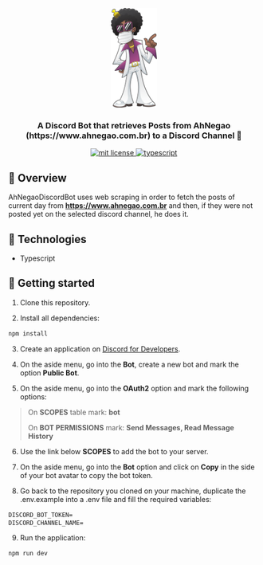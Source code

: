 <p align="center">
  <img src="./src/Assets/ah_negao_logo.png" height="200" alt="Unform" />
</p>

<h3 align="center">
  A Discord Bot that retrieves Posts from AhNegao (https://www.ahnegao.com.br) to a Discord Channel 🤖
</h3>

<p align="center">
	<a href="https://github.com/guilhermebkel/ah-negao-discord-bot">
		<img alt="mit license" src="https://img.shields.io/github/license/guilhermebkel/ah-negao-discord-bot?color=0051ff" />
	</a>
	<a href="https://github.com/microsoft/TypeScript">
		<img alt="typescript" src="https://camo.githubusercontent.com/41c68e9f29c6caccc084e5a147e0abd5f392d9bc/68747470733a2f2f62616467656e2e6e65742f62616467652f547970655363726970742f7374726963742532302546302539462539322541412f626c7565">
	</a>
</p>

## 📌 Overview

AhNegaoDiscordBot uses web scraping in order to fetch the posts of current day from **https://www.ahnegao.com.br** and then, if they were not posted yet on the selected discord channel, he does it.

## 🔧 Technologies

- Typescript

## 🚀 Getting started

1. Clone this repository.

2. Install all dependencies:
```sh
npm install
```

3. Create an application on [Discord for Developers](https://discordapp.com/developers/).

4. On the aside menu, go into the **Bot**, create a new bot and mark the option **Public Bot**.

5. On the aside menu, go into the **OAuth2** option and mark the following options:

> On **SCOPES** table mark: **bot**
>
> On **BOT PERMISSIONS** mark: **Send Messages, Read Message History**

6. Use the link below **SCOPES** to add the bot to your server.

7. On the aside menu, go into the **Bot** option and click on **Copy** in the side of your bot avatar to copy the bot token.

8. Go back to the repository you cloned on your machine, duplicate the .env.example into a .env file and fill the required variables:
```
DISCORD_BOT_TOKEN= 
DISCORD_CHANNEL_NAME=
```

9. Run the application:
```sh
npm run dev
```